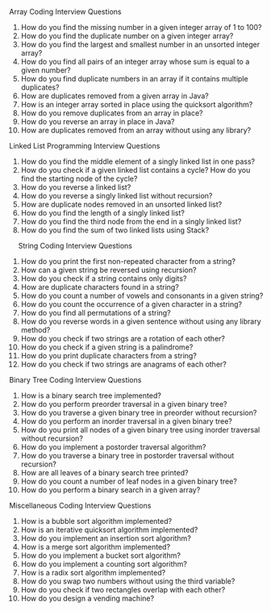 Array Coding Interview Questions

1.	How do you find the missing number in a given integer array of 1 to 100?
2.	How do you find the duplicate number on a given integer array?
3.	How do you find the largest and smallest number in an unsorted integer array?
4.	How do you find all pairs of an integer array whose sum is equal to a given number?
5.	How do you find duplicate numbers in an array if it contains multiple duplicates?
6.	How are duplicates removed from a given array in Java?
7.	How is an integer array sorted in place using the quicksort algorithm?
8.	How do you remove duplicates from an array in place?
9.	How do you reverse an array in place in Java?
10.	How are duplicates removed from an array without using any library?

Linked List Programming Interview Questions
1.	How do you find the middle element of a singly linked list in one pass?
2.	How do you check if a given linked list contains a cycle? How do you find the starting node of the cycle?
3.	How do you reverse a linked list?
4.	How do you reverse a singly linked list without recursion?
5.	How are duplicate nodes removed in an unsorted linked list?
6.	How do you find the length of a singly linked list?
7.	How do you find the third node from the end in a singly linked list?
8.	How do you find the sum of two linked lists using Stack?

 
String Coding Interview Questions
1.	How do you print the first non-repeated character from a string?
2.	How can a given string be reversed using recursion?
3.	How do you check if a string contains only digits?
4.	How are duplicate characters found in a string?
5.	How do you count a number of vowels and consonants in a given string?
6.	How do you count the occurrence of a given character in a string?
7.	How do you find all permutations of a string?
8.	How do you reverse words in a given sentence without using any library method?
9.	How do you check if two strings are a rotation of each other?
10.	How do you check if a given string is a palindrome?
11.	How do you print duplicate characters from a string?
12.	How do you check if two strings are anagrams of each other?

Binary Tree Coding Interview Questions

1.	How is a binary search tree implemented?
2.	How do you perform preorder traversal in a given binary tree?
3.	How do you traverse a given binary tree in preorder without recursion?
4.	How do you perform an inorder traversal in a given binary tree?
5.	How do you print all nodes of a given binary tree using inorder traversal without recursion?
6.	How do you implement a postorder traversal algorithm?
7.	How do you traverse a binary tree in postorder traversal without recursion?
8.	How are all leaves of a binary search tree printed?
9.	How do you count a number of leaf nodes in a given binary tree?
10.	How do you perform a binary search in a given array?

Miscellaneous Coding Interview Questions

1.	How is a bubble sort algorithm implemented?
2.	How is an iterative quicksort algorithm implemented?
3.	How do you implement an insertion sort algorithm?
4.	How is a merge sort algorithm implemented?
5.	How do you implement a bucket sort algorithm?
6.	How do you implement a counting sort algorithm?
7.	How is a radix sort algorithm implemented?
8.	How do you swap two numbers without using the third variable?
9.	How do you check if two rectangles overlap with each other?
10.	How do you design a vending machine?

